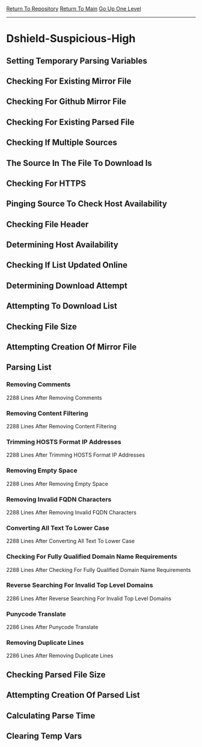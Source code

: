 [Return To Repository](https://github.com/DigitalWarrior/piholeparser/)
[Return To Main](https://github.com/DigitalWarrior/piholeparser/blob/master/RecentRunLogs/Mainlog.md)
[Go Up One Level](https://github.com/DigitalWarrior/piholeparser/blob/master/RecentRunLogs/TopLevelScripts/30-Processing-External-Blacklists.md)
____________________________________
# Dshield-Suspicious-High
## Setting Temporary Parsing Variables
## Checking For Existing Mirror File
## Checking For Github Mirror File
## Checking For Existing Parsed File
## Checking If Multiple Sources
## The Source In The File To Download Is
## Checking For HTTPS
## Pinging Source To Check Host Availability
## Checking File Header
## Determining Host Availability
## Checking If List Updated Online
## Determining Download Attempt
## Attempting To Download List
## Checking File Size
## Attempting Creation Of Mirror File
## Parsing List
### Removing Comments
2288 Lines After Removing Comments
### Removing Content Filtering
2288 Lines After Removing Content Filtering
### Trimming HOSTS Format IP Addresses
2288 Lines After Trimming HOSTS Format IP Addresses
### Removing Empty Space
2288 Lines After Removing Empty Space
### Removing Invalid FQDN Characters
2288 Lines After Removing Invalid FQDN Characters
### Converting All Text To Lower Case
2288 Lines After Converting All Text To Lower Case
### Checking For Fully Qualified Domain Name Requirements
2288 Lines After Checking For Fully Qualified Domain Name Requirements
### Reverse Searching For Invalid Top Level Domains
2286 Lines After Reverse Searching For Invalid Top Level Domains
### Punycode Translate
2286 Lines After Punycode Translate
### Removing Duplicate Lines
2286 Lines After Removing Duplicate Lines
## Checking Parsed File Size
## Attempting Creation Of Parsed List
## Calculating Parse Time
## Clearing Temp Vars
